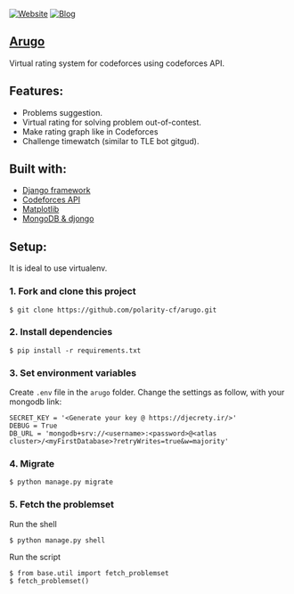 [![Website](https://img.shields.io/website?up_message=arugo&url=https%3A%2F%2Farugo.herokuapp.com%2F)](https://arugo.herokuapp.com/)
[![Blog](https://img.shields.io/website?up_message=codeforces%20blog&url=https%3A%2F%2Fcodeforces.com%2Fblog%2Fentry%2F96830)](https://codeforces.com/blog/entry/96830)


## [Arugo](https://arugo.herokuapp.com/)
Virtual rating system for codeforces using codeforces API.

## Features:
- Problems suggestion.
- Virtual rating for solving problem out-of-contest.
- Make rating graph like in Codeforces
- Challenge timewatch (similar to TLE bot gitgud).

## Built with:
- [Django framework](https://www.djangoproject.com/)
- [Codeforces API](https://codeforces.com/apiHelp)
- [Matplotlib](https://matplotlib.org/)
- [MongoDB & djongo](https://www.mongodb.com/compatibility/mongodb-and-django)
## Setup:
It is ideal to use virtualenv.

### 1. Fork and clone this project
```
$ git clone https://github.com/polarity-cf/arugo.git
```
### 2. Install dependencies
```
$ pip install -r requirements.txt
```
### 3. Set environment variables
Create ```.env``` file in the ```arugo``` folder.
Change the settings as follow, with your mongodb link:
```
SECRET_KEY = '<Generate your key @ https://djecrety.ir/>'
DEBUG = True
DB_URL = 'mongodb+srv://<username>:<password>@<atlas cluster>/<myFirstDatabase>?retryWrites=true&w=majority'
```
### 4. Migrate
```
$ python manage.py migrate
```
### 5. Fetch the problemset
Run the shell
```
$ python manage.py shell
```
Run the script
```
$ from base.util import fetch_problemset
$ fetch_problemset()
```
